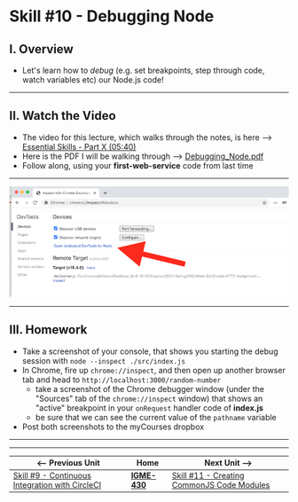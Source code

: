 # Skill #10 - Debugging Node


## I. Overview 

- Let's learn how to *debug* (e.g. set breakpoints, step through code, watch variables etc) our Node.js code!

<hr>

## II. Watch the Video
- The video for this lecture, which walks through the notes, is here --> [Essential Skills - Part X (05:40)](https://video.rit.edu/Watch/430-essential-skills-10)
- Here is the PDF I will be walking through --> [Debugging_Node.pdf](_files/Debugging_Node.pdf)
- Follow along, using your **first-web-service** code from last time

<hr>

![screenshot](./_images/ss-43.png)

<hr>

## III. Homework
- Take a screenshot of your console, that shows you starting the debug session with `node --inspect ./src/index.js`
- In Chrome, fire up `chrome://inspect`, and then open up another browser tab and head to `http://localhost:3000/random-number`
  - take a screenshot of the Chrome debugger window (under the "Sources" tab of the `chrome://inspect` window) that shows an "active" breakpoint in your `onRequest` handler code of **index.js**
  - be sure that we can see the current value of the `pathname` variable
- Post both screenshots to the myCourses dropbox


<hr><hr>

| <-- Previous Unit | Home | Next Unit -->
| --- | --- | --- 
|   [Skill #9 - Continuous Integration with CircleCI](9-continuous-integration.md) |  [**IGME-430**](../) | [Skill #11 - Creating CommonJS Code Modules](11-creating-commonjs-code-modules.md)
